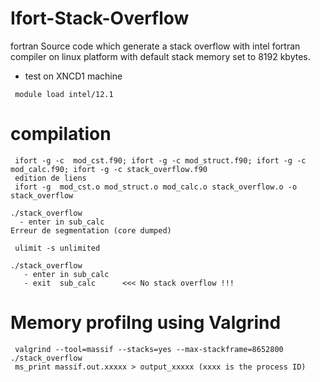 # Ifort-Stack-Overflow
fortran Source code which generate a stack overflow with intel fortran compiler on linux platform with default stack memory set to 8192 kbytes.


- test on XNCD1 machine

```
 module load intel/12.1
```

# compilation
```
 ifort -g -c  mod_cst.f90; ifort -g -c mod_struct.f90; ifort -g -c mod_calc.f90; ifort -g -c stack_overflow.f90
 edition de liens
 ifort -g  mod_cst.o mod_struct.o mod_calc.o stack_overflow.o -o stack_overflow
```

``` 
./stack_overflow 
  - enter in sub_calc
Erreur de segmentation (core dumped)
```

```
 ulimit -s unlimited
```

```
./stack_overflow 
   - enter in sub_calc
   - exit  sub_calc      <<< No stack overflow !!!
```

# Memory profilng using Valgrind
```
 valgrind --tool=massif --stacks=yes --max-stackframe=8652800 ./stack_overflow
 ms_print massif.out.xxxxx > output_xxxxx (xxxx is the process ID)
```
